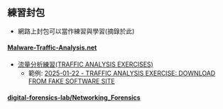 ## 練習封包
- 網路上封包可以當作練習與學習(摘錄於此)
#### [Malware-Traffic-Analysis.net](https://malware-traffic-analysis.net/index.html)
- [流量分析練習(TRAFFIC ANALYSIS EXERCISES)](https://malware-traffic-analysis.net/training-exercises.html)
  - 範例: [2025-01-22 - TRAFFIC ANALYSIS EXERCISE: DOWNLOAD FROM FAKE SOFTWARE SITE]()

#### [digital-forensics-lab/Networking_Forensics](https://github.com/frankwxu/digital-forensics-lab/tree/main/Networking_Forensics)
